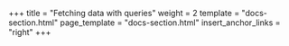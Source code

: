 +++
title = "Fetching data with queries"
weight = 2
template = "docs-section.html"
page_template = "docs-section.html"
insert_anchor_links = "right"
+++
